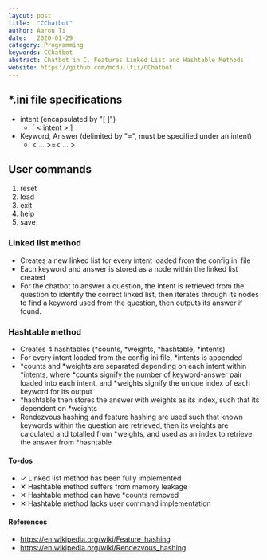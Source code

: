```yaml
---
layout: post
title:  "CChatbot"
author: Aaron Ti
date:   2020-01-29
category: Programming
keywords: CChatbot
abstract: Chatbot in C. Features Linked List and Hashtable Methods
website: https://github.com/mcdulltii/CChatbot
---
```


## *.ini file specifications
- intent (encapsulated by "[ ]")
  - [ < intent > ]
- Keyword, Answer (delimited by "=", must be specified under an intent)
  - < ... >=< ... >

## User commands
1. reset
2. load
3. exit
4. help
5. save

### Linked list method
- Creates a new linked list for every intent loaded from the config ini file
- Each keyword and answer is stored as a node within the linked list created
- For the chatbot to answer a question, the intent is retrieved from the question to identify the correct linked list, then iterates through its nodes to find a keyword used from the question, then outputs its answer if found.

### Hashtable method
- Creates 4 hashtables (*counts, *weights, *hashtable, *intents)
- For every intent loaded from the config ini file, *intents is appended
- *counts and *weights are separated depending on each intent within *intents, where *counts signify the number of keyword-answer pair loaded into each intent, and *weights signify the unique index of each keyword for its output
- *hashtable then stores the answer with weights as its index, such that its dependent on *weights
- Rendezvous hashing and feature hashing are used such that known keywords within the question are retrieved, then its weights are calculated and totalled from *weights, and used as an index to retrieve the answer from *hashtable

#### To-dos
- ✓ Linked list method has been fully implemented
- ✕ Hashtable method suffers from memory leakage
- ✕ Hashtable method can have *counts removed
- ✕ Hashtable method lacks user command implementation

#### References
- https://en.wikipedia.org/wiki/Feature_hashing
- https://en.wikipedia.org/wiki/Rendezvous_hashing
